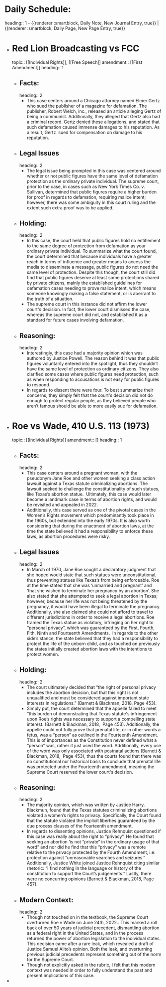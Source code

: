 # Daily Schedule:
heading:: 1
	- {{renderer :smartblock, Daily Note, New Journal Entry, true}} | {{renderer :smartblock, Daily Page, New Page Entry, true}}
- # Red Lion Broadcasting vs FCC
  topic:: [[Individual Rights]], [[Free Speech]]
  amendment:: [[First Amendment]]
  heading:: 1
	- ## Facts:
	  heading:: 2
		- This case centers around a Chicago attorney named Elmer Gertz who sued the publisher of a magazine for defamation. The publisher, Robert Welch, inc., released an article alleging Gertz of being a communist. Additionally, they alleged that Gertz also had a criminal record. Gertz denied these allegations, and stated that such defamation caused immense damages to his reputation. As a result, Gertz  sued for compensation on damage to his reputation.
	- ## Legal Issues
	  heading:: 2
		- The legal issue being prompted in this case was centered around whether or not public figures have the same level of defamation protection as the ordinary private individual. The supreme court, prior to the case, in cases such as New York Times Co. v. Sullivan, determined that public figures require a higher burden for proof in regards to defamation, requiring malice intent; however, there was some ambiguity in this court ruling and the extent such extra proof was to be applied.
	- ## Holding:
	  heading:: 2
		- In this case, the court held that public figures hold no entitlement to the same degree of protection from defamation as your ordinary private individual. To summarize what the court found, the court determined that because individuals have a greater reach in terms of influence and greater means to access the media to disseminate a message, public figures do not need the same level of protection. Despite this though, the court still did find that public figures deserve at least some protections shared by private citizens, mainly the established guidelines for defamation cases needing to prove malice intent, which means someone knowingly making a false statement, or is aberrant to the truth of a situation.
		- The supreme court in this instance did not affirm the lower court's decision. In fact, the lower court dismissed the case, whereas the supreme court did not, and established it as a standard for future cases involving defamation.
	- ## Reasoning:
	  heading:: 2
		- Interestingly, this case had a majority opinion which was authored by Justice Powell. The reason behind it was that public figures voluntarily entered into the spotlight, thus they shouldn’t have the same level of protection as ordinary citizens. They also clarified some cases where public figures need protection, such as when responding to accusations is not easy for public figures to respond.
		- In regards to dissent there were four. To best summarize their concerns, they simply felt that the court's decision did not do enough to protect regular people, as they believed people who aren’t famous should be able to more easily sue for defamation.
- # Roe vs Wade, 410 U.S. 113 (1973)
  topic:: [[Individual Rights]]
  amendment:: []
  heading:: 1
	- ## Facts:
	  heading:: 2
		- This case centers around a pregnant woman, with the pseudonym Jane Roe and other women seeking a class action lawsuit against a Texas statute criminalizing abortions. The lawsuit seeked to challenge the constitutionality of such statues, like Texas’s abortion statue.  Ultimately, this case would later become a landmark case in terms of abortion rights, and would be revisited and appealed in 2022.
		- Additionally, this case served as one of the pivotal cases in the Women’s Rights movement which predominantly took place in the 1960s, but extended into the early 1970s. It is also worth considering that during the enactment of abortion laws, at the time the state believed it had a responsibility to enforce these laws, as abortion procedures were risky.
	- ## Legal Issues
	  heading:: 2
		- In March of 1970, Jane Roe sought a declaratory judgment that she hoped would state that such statues were unconstitutional, thus preventing statues like Texas’s from being enforceable. Roe at the time stated that she was ‘unmarried and pregnant’ and ‘that she wished to terminate her pregnancy by an abortion’. She also stated that she attempted to seek a legal abortion in Texas; however, because her life was not being threatened by the pregnancy, it would have been illegal to terminate the pregnancy. Additionally, she also claimed she could not afford to travel to different jurisdictions in order to receive a legal abortions. Roe framed the Texas statue as violatory, infringing on her right to “personal privacy”, which was guaranteed by the First, Fourth, Fith, Ninth and Fourteenth Amendments.  In regards to the other side’s stance, the state believed that they had a responsibility to protect the life of the unborn child, and as touched on previously the states initially created abortion laws with the intentions to protect women.
	- ## Holding:
	  heading:: 2
		- The court ultimately decided that “the right of personal privacy includes the abortion decision, but that this right is not unqualified and must be considered against important state interests in regulations.” (Barnett & Blackman, 2018, Page 453).
		- Simply put, the court determined that the appelle failed to meet “this burden of demonstrating that Texas statute's infringement upon Roe’s rights was necessary to support a compelling state interest. (Barnett & Blackman, 2018,  Page 453). Additionally, the appelle could not fully prove that prenatal life, or in other words a fetus, was a “person” as outlined in the Fourteenth Amendment. This is of importances as the Constitution never defined what a “person” was, rather it just used the word. Additionally, every use of the word was only associated with postnatal actions (Barnett & Blackman, 2018,  Page 453), thus the courts found that there was no constitutional nor historical basis to conclude that prenatal life was protected under the Fourteenth amendment, meaning the Supreme Court reserved the lower court's decision.
	- ## Reasoning:
	  heading:: 2
		- The majority opinion, which was written by Justice Harry. Blackmun, found that the Texas statutes criminalizing abortions violated a women’s rights to privacy. Specifically, the Court found that the statute violated the implicit liberties guaranteed by the due process clauses of the Fourteenth amendment.
		- In regards to dissenting opinions, Justice Rehnquist questioned if this case was really about the right to “privacy”. He found that seeking an abortion ‘is not “private” in the ordinary usage of that word” and nor did he find that this “privacy” was a remote relative to the privacy protected by the Fourth Amendment, i.e: protection against “unreasonable searches and seizures.” Additionally, Justice White joined Justice Rehnquist citing similar rhetoric: “I find nothing in the language or history of the constitution to support the Court’s judgements.” Lastly, there were no concurring opinions (Barnett & Blackman, 2018, Page 457).
	- ## Modern Context:
	  heading:: 2
		- Though not touched on in the textbook, the Supreme Court overturned Roe v Wade on June 24th, 2022.. This marked a roll back of over 50 years of judicial precedent, dismantling abortion as a federal right in the United States, and in the process returned the power of abortion legislation to the individual states. This decision came after a rare leak, which revealed a draft of Justice Samuel Alito’s opinion. Both the leak, and overturning previous judicial precedents represent something out of the norm for the Supreme Court.
		- Though not explicitly asked in the rubric, I felt that this modern context was needed in order to fully understand the past and present implications of this case.
-